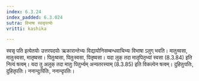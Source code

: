 ```yaml
---
index: 6.3.24
index_padded: 6.3.024
sutra: विभाषा स्वसृपत्योः
vritti: kashika

---
```

स्वसृ पति इत्येतयोः उत्तरपदयोः ऋकारान्तेभ्यः विद्यायोनिसम्बन्धवाचिभ्यः विभाषा ऽलुग् भवति। मातुःष्वसा, मातुःस्वसा, मातृष्वसा। पितुःष्वसा, पितुःस्वसा, पितृष्वसा। यदा लुक् तदा मातृपितृभ्यां स्वसा (8.3.84) इति नित्यं षत्वम्। यदा तु अलुक् तदा मातुः पितुर्भ्यम् अन्यतरस्याम् (8.3.85) इति विकल्पेन षत्वम्। दुहितुःपतिः, दुहितृपतिः। ननान्दुःपितिः, ननान्दृपतिः।